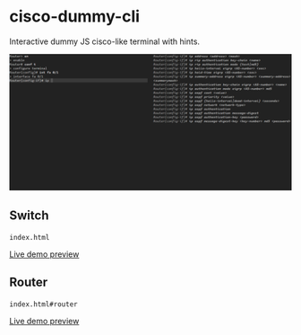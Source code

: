 # cisco-dummy-cli
Interactive dummy JS cisco-like terminal with hints.

![CLI Screenshot](screenshot.png?raw=true "Screenshot")

## Switch
```
index.html
```

[Live demo preview](https://starsign68.github.io/cisco-dummy-cli/index.html)

## Router
```
index.html#router
```

[Live demo preview](https://starsign68.github.io/cisco-dummy-cli/index.html#router)
